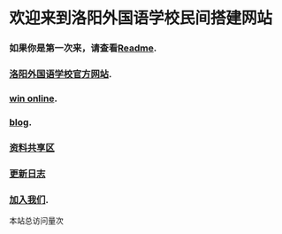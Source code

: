 # 欢迎来到洛阳外国语学校民间搭建网站
### 如果你是第一次来，请查看[Readme](https://readme.lyfls.top).   
### [洛阳外国语学校官方网站](https://lyfls.cn).  
### [win online](https://windows.lyfls.top).     
### [blog](https://blog.lyfls.top).   
### [资料共享区](https://ziliao.lyfls.top)    
### [更新日志](https://log.lyfls.top)    
### [加入我们](https://github.com/Luoyang-Foreign-Language-School).   
<script async src="//busuanzi.ibruce.info/busuanzi/2.3/busuanzi.pure.mini.js"></script>
<span id="busuanzi_container_site_pv">本站总访问量<span id="busuanzi_value_site_pv"></span>次</span>
        
